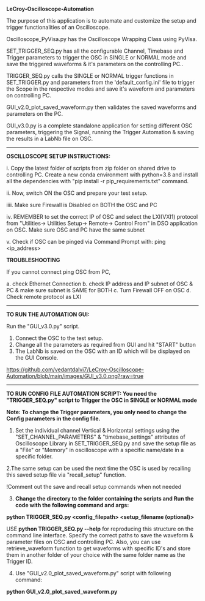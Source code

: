 **LeCroy-Oscilloscope-Automation**

The purpose of this application is to automate and customize the setup and trigger functionalities of an Oscilloscope.

Oscilloscope_PyVisa.py has the Oscilloscope Wrapping Class using PyVisa.

SET_TRIGGER_SEQ.py has all the configurable Channel, Timebase and Trigger parameters to trigger the OSC in SINGLE or NORMAL mode and save the triggered waveforms & it's parameters on the controlling PC..

TRIGGER_SEQ.py calls the SINGLE or NORMAL trigger functions in SET_TRIGGER.py and parameters from the 'default_config.ini' file to trigger the Scope in the respective modes and save it's waveform and parameters on controlling PC.

GUI_v2.0_plot_saved_waveform.py then validates the saved waveforms and parameters on the PC.

GUI_v3.0.py is a complete standalone application for setting different OSC parameters, triggering the Signal, running the Trigger Automation & saving the results in a LabNb file on OSC.  

------------------------------------------------------------------------------------------------------------------------------------------
**OSCILLOSCOPE SETUP INSTRUCTIONS:**

i. Copy the latest folder of scripts from zip folder on shared drive to controlling PC. Create a new conda environment with python=3.8 and install all the dependencies with "pip install -r pip_requirements.txt" command.

ii. Now, switch ON the OSC and prepare your test setup.

iiii. Make sure Firewall is Disabled on BOTH the OSC and PC

iv. REMEMBER to set the correct IP of OSC and select the LXI(VXI1) protocol from "Utilities-> Utilities Setup-> Remote-> Control From" in DSO application on OSC. Make sure OSC and PC have the same subnet

v. Check if OSC can be pinged via Command Prompt with: ping <ip_address> 

**TROUBLESHOOTING**

If you cannot connect ping OSC from PC,

a. check Ethernet Connection
b. check IP address and IP subnet of OSC & PC & make sure subnet is SAME for BOTH
c. Turn Firewall OFF on OSC
d. Check remote protocol as LXI

------------------------------------------------------------------------------------------------------------------------------------------
**TO RUN THE AUTOMATION GUI:**

Run the "GUI_v3.0.py" script.

1. Connect the OSC to the test setup.
2. Change all the parameters as required from GUI and hit "START" button
3. The LabNb is saved on the OSC with an ID which will be displayed on the GUI Console.

https://github.com/vedantdalvi7/LeCroy-Oscilloscope-Automation/blob/main/images/GUI_v3.0.png?raw=true

------------------------------------------------------------------------------------------------------------------------------------------

**TO RUN CONFIG FILE AUTOMATION SCRIPT: You need the "TRIGGER_SEQ.py" script to Trigger the OSC in SINGLE or NORMAL mode**

**Note: To change the Trigger parameters, you only need to change the Config parameters in the config file.**

1. Set the individual channel Vertical & Horizontal settings using the "SET_CHANNEL_PARAMETERS" & "timebase_settings" attributes of Oscilloscope Library in SET_TRIGGER_SEQ.py and save the setup file as a "File" or "Memory"  in oscilloscope with a specific name/date in a specific folder.

2.The same setup can be used the next time the OSC is used by recalling this saved setup file via "recall_setup" function.

!Comment out the save and recall setup commands when not needed

3. **Change the directory to the folder containing the scripts and Run the code with the following command and args:**

**python TRIGGER_SEQ.py <config_filepath> <setup_filename (optional)>**
       
USE **python TRIGGER_SEQ.py --help** for reproducing this structure on the command line interface.
Specify the correct paths to save the waveform & parameter files on OSC and controlling PC. Also, you
can use retrieve_waveform function to get waveforms with specific ID's and store them in another folder 
of your choice with the same folder name as the Trigger ID.


4. Use "GUI_v2.0_plot_saved_waveform.py" script with following command:

**python GUI_v2.0_plot_saved_waveform.py**
